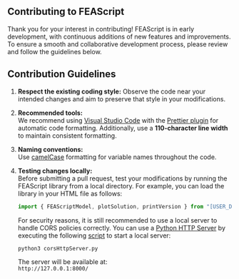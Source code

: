## Contributing to FEAScript

Thank you for your interest in contributing! FEAScript is in early development, with continuous additions of new features and improvements. To ensure a smooth and collaborative development process, please review and follow the guidelines below.

## Contribution Guidelines

1. **Respect the existing coding style:** Observe the code near your intended changes and aim to preserve that style in your modifications.

2. **Recommended tools:**  
   We recommend using [Visual Studio Code](https://code.visualstudio.com/) with the [Prettier plugin](https://marketplace.visualstudio.com/items?itemName=esbenp.prettier-vscode) for automatic code formatting. Additionally, use a **110-character line width** to maintain consistent formatting.

3. **Naming conventions:**  
   Use [camelCase](https://en.wikipedia.org/wiki/Camel_case) formatting for variable names throughout the code.

4. **Testing changes locally:**  
   Before submitting a pull request, test your modifications by running the FEAScript library from a local directory. For example, you can load the library in your HTML file as follows:

   ```javascript
   import { FEAScriptModel, plotSolution, printVersion } from "[USER_DIRECTORY]/FEAScript/src/index.js";
   ```

   For security reasons, it is still recommended to use a local server to handle CORS policies correctly. You can use a <a href="https://docs.python.org/3/library/http.server.html" target="_blank">Python HTTP Server</a> by executing the following <a href="https://github.com/FEAScript/FEAScript-website/blob/main/corsHttpServer.py" target="_blank">script</a> to start a local server:

   ```bash
   python3 corsHttpServer.py
   ```

   The server will be available at:  
   `http://127.0.0.1:8000/`
